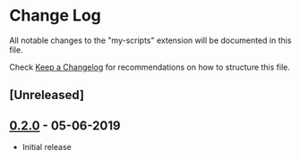 # Change Log
All notable changes to the "my-scripts" extension will be documented in this file.

Check [Keep a Changelog](http://keepachangelog.com/) for recommendations on how to structure this file.

## [Unreleased]

## [0.2.0] - 05-06-2019
- Initial release

[0.2.0]: https://github.com/laginha87/vscode-my-scripts/tree/v0.2.0